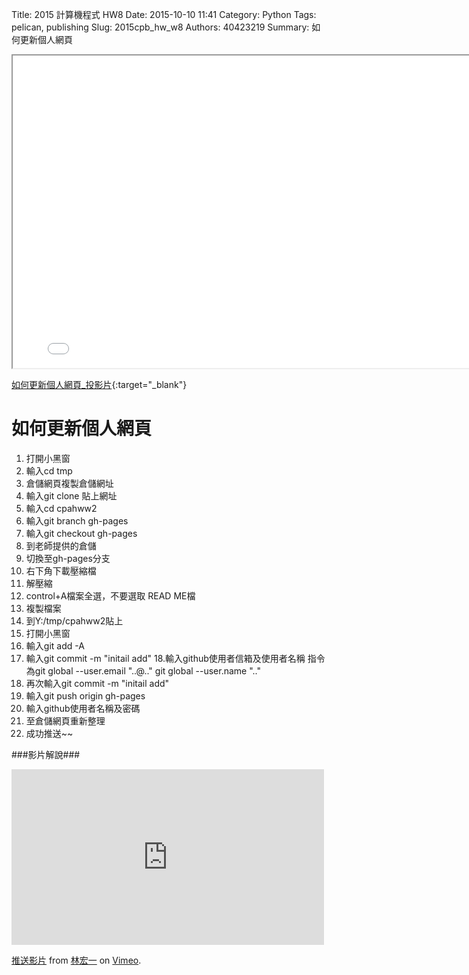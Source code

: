 Title: 2015 計算機程式 HW8
Date: 2015-10-10 11:41
Category: Python
Tags: pelican, publishing
Slug: 2015cpb_hw_w8
Authors: 40423219
Summary: 如何更新個人網頁

<iframe src="40423219_cp_w8_p.html" width="800" height="500"></iframe>

[如何更新個人網頁_投影片](40423219_cp_w8_p.html){:target="_blank"}

如何更新個人網頁
============
                                        
                                                
                                                    
1. 打開小黑窗
2. 輸入cd tmp
3. 倉儲網頁複製倉儲網址
4. 輸入git clone 貼上網址
5. 輸入cd cpahww2
6. 輸入git branch gh-pages
7. 輸入git checkout gh-pages
8. 到老師提供的倉儲
9. 切換至gh-pages分支
10. 右下角下載壓縮檔
11. 解壓縮
12. control+A檔案全選，不要選取 READ ME檔
 13. 複製檔案
14. 到Y:/tmp/cpahww2貼上
 15. 打開小黑窗
16. 輸入git add -A
17. 輸入git commit -m "initail add"
18.輸入github使用者信箱及使用者名稱
     指令為git global --user.email "..@.."
                 git global --user.name ".."
19. 再次輸入git commit -m "initail add"
20. 輸入git push origin gh-pages
21. 輸入github使用者名稱及密碼
22. 至倉儲網頁重新整理
23. 成功推送~~
                                    
                                    
                                    
###影片解說###
                        
                                
<iframe src="https://player.vimeo.com/video/151294442" width="500" height="281" frameborder="0" webkitallowfullscreen mozallowfullscreen allowfullscreen></iframe> <p><a href="https://vimeo.com/151294442">推送影片</a> from <a href="https://vimeo.com/user47671379">林宏一</a> on <a href="https://vimeo.com">Vimeo</a>.</p>




